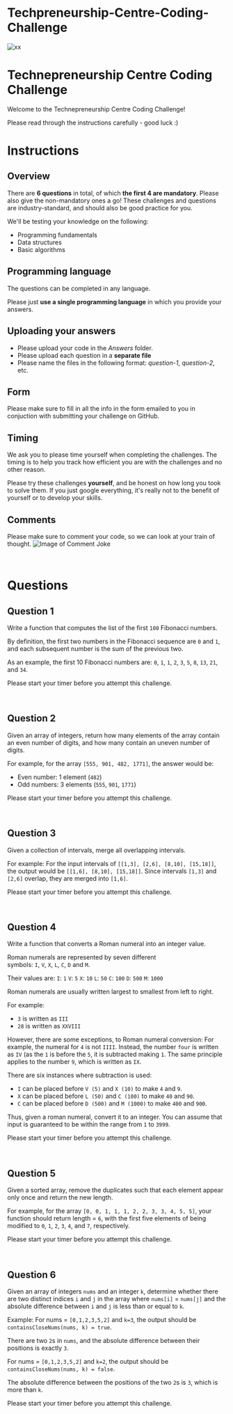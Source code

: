 # Techpreneurship-Centre-Coding-Challenge



![xx](https://launchlab.co.za/wp-content/uploads/2020/08/cropped-LaunchLab-Logo.png)

# Technepreneurship Centre Coding Challenge
Welcome to the Technepreneurship Centre Coding Challenge!

Please read through the instructions carefully - good luck :)


# Instructions
## Overview
There are **6 questions** in total, of which **the first 4 are mandatory**. Please also give the non-mandatory ones a go! These challenges and questions are industry-standard, and should also be good practice for you.

We'll be testing your knowledge on the following:
* Programming fundamentals
* Data structures
* Basic algorithms


## Programming language
The questions can be completed in any language.

Please just **use a single programming language** in which you provide your answers.


## Uploading your answers
* Please upload your code in the *Answers* folder.
* Please upload each question in a **separate file** 
* Please name the files in the following format: *question-1*, *question-2*, etc.


## Form
Please make sure to fill in all the info in the form emailed to you in conjuction with submitting your challenge on GitHub.


## Timing
We ask you to please time yourself when completing the challenges. The timing is to help you track how efficient you are with the challenges and no other reason.

Please try these challenges **yourself**, and be honest on how long you took to solve them. If you just google everything, it's really not to the benefit of yourself or to develop your skills.


## Comments
Please make sure to comment your code, so we can look at your train of thought.
![Image of Comment Joke](https://i.imgflip.com/owzm8.jpg)



&nbsp;

# Questions
## Question 1
Write a function that computes the list of the first `100` Fibonacci numbers.

By definition, the first two numbers in the Fibonacci sequence are `0` and `1`, and each subsequent number is the sum of the previous two.

As an example, the first 10 Fibonacci numbers are: `0`, `1`, `1`, `2`, `3`, `5`, `8`, `13`, `21`, and `34`.

Please start your timer before you attempt this challenge.

&nbsp;

## Question 2
Given an array of integers, return how many elements of the array contain an even number of digits, and how many contain an uneven number of digits.

For example, for the array `[555, 901, 482, 1771]`, the answer would be:
* Even number: 1 element (`482`)
* Odd numbers: 3 elements (`555`, `901`, `1771`)

Please start your timer before you attempt this challenge.


&nbsp;

## Question 3
Given a collection of intervals, merge all overlapping intervals.

For example:
For the input intervals of `[[1,3], [2,6], [8,10], [15,18]]`, the output would be `[[1,6], [8,10], [15,18]]`.
Since intervals `[1,3]` and `[2,6]` overlap, they are merged into `[1,6]`.

Please start your timer before you attempt this challenge.


&nbsp;

## Question 4
Write a function that converts a Roman numeral into an integer value.

Roman numerals are represented by seven different symbols: `I`, `V`, `X`, `L`, `C`, `D` and `M`.

Their values are:
`I`: `1`
`V`: `5`
`X`: `10`
`L`: `50`
`C`: `100`
`D`: `500`
`M`: `1000`

Roman numerals are usually written largest to smallest from left to right.

For example:
* `3` is written as `III`
* `28` is written as `XXVIII`

However, there are some exceptions, to Roman numeral conversion: For example, the numeral for `4` is not `IIII`. Instead, the number `four` is written as `IV` (as the `1` is before the `5`, it is subtracted making `1`. The same principle applies to the number `9`, which is written as `IX`.

There are six instances where subtraction is used:
* `I` can be placed before `V (5)` and `X (10)` to make `4` and `9`. 
* `X` can be placed before `L (50)` and `C (100)` to make `40` and `90`. 
* `C` can be placed before `D (500)` and `M (1000)` to make `400` and `900`.

Thus, given a roman numeral, convert it to an integer. You can assume that input is guaranteed to be within the range from `1` to `3999`.

Please start your timer before you attempt this challenge.

&nbsp;

## Question 5
Given a sorted array, remove the duplicates such that each element appear only once and return the new length.

For example, for the array `[0, 0, 1, 1, 1, 2, 2, 3, 3, 4, 5, 5]`, your function should return length = `6`, with the first five elements of being modified to `0`, `1`, `2`, `3`, `4`, and `7`, respectively.

Please start your timer before you attempt this challenge.

&nbsp;

## Question 6

Given an array of integers `nums` and an integer `k`, determine whether there are two distinct indices `i` and `j` in the array where `nums[i]` = `nums[j]` and the absolute difference between `i` and `j` is less than or equal to `k`.

Example:
For nums = `[0,1,2,3,5,2]` and `k=3`, the output should be `containsCloseNums(nums, k) = true`.

There are two `2`s in `nums`, and the absolute difference between their positions is exactly `3`.


For nums = `[0,1,2,3,5,2]` and `k=2`, the output should be `containsCloseNums(nums, k) = false`.

The absolute difference between the positions of the two `2`s is `3`, which is more than `k`.

Please start your timer before you attempt this challenge.
